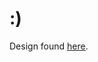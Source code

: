 # :)

Design found [here](https://www.behance.net/gallery/95248105/Bauhaus-20?tracking_source=search_projects_recommended).
